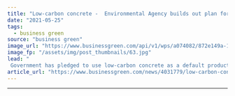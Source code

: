 ```yaml
---
title: "Low-carbon concrete -  Environmental Agency builds out plan for net zero by 2030"
date: "2021-05-25"
tags: 
  - business green
source: "business green"
image_url: "https://www.businessgreen.com/api/v1/wps/a074082/872e149a-1557-427b-993b-d1dc4efd193c/5/Thames-Barrier-Creditdavedesignmethod-185x114.jpg"
image_fp: "/assets/img/post_thumbnails/63.jpg"
lead: "
 Government has pledged to use low-carbon concrete as a default product on new flood defences as it works to deliver net zero by 2030 ..."
article_url: "https://www.businessgreen.com/news/4031779/low-carbon-concrete-environmental-agency-builds-plan-net-zero-2030"
---
```


---
